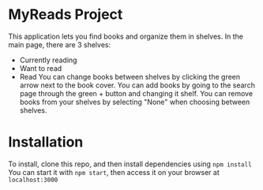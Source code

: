 # MyReads Project

This application lets you find books and organize them in shelves.
In the main page, there are 3 shelves:
- Currently reading
- Want to read
- Read
You can change books between shelves by clicking the green arrow next to the book cover.
You can add books by going to the search page through the green + button and changing it shelf.
You can remove books from your shelves by selecting "None" when choosing between shelves.

# Installation

To install, clone this repo, and then install dependencies using `npm install`
You can start it with `npm start`, then access it on your browser at `localhost:3000`